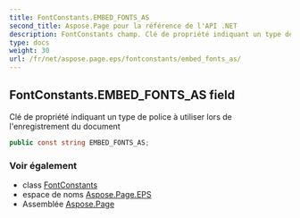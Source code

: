 ```yaml
---
title: FontConstants.EMBED_FONTS_AS
second_title: Aspose.Page pour la référence de l'API .NET
description: FontConstants champ. Clé de propriété indiquant un type de police à utiliser lors de lenregistrement du document
type: docs
weight: 30
url: /fr/net/aspose.page.eps/fontconstants/embed_fonts_as/
---
```

## FontConstants.EMBED_FONTS_AS field

Clé de propriété indiquant un type de police à utiliser lors de l'enregistrement du document

```csharp
public const string EMBED_FONTS_AS;
```

### Voir également

* class [FontConstants](../)
* espace de noms [Aspose.Page.EPS](../../fontconstants/)
* Assemblée [Aspose.Page](../../../)


